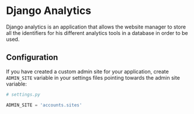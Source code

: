 # Django Analytics

Django analytics is an application that allows the website manager to store all the identifiers for his different analytics tools in a database in order to be used.

## Configuration

If you have created a custom admin site for your application, create `ADMIN_SITE` variable in your settings files pointing towards the admin site variable:

```python
# settings.py

ADMIN_SITE = 'accounts.sites'
```
